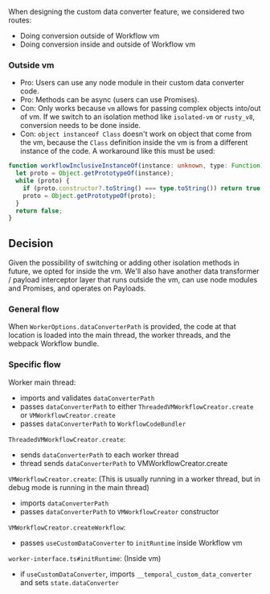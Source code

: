 When designing the custom data converter feature, we considered two routes:

- Doing conversion outside of Workflow vm
- Doing conversion inside and outside of Workflow vm

### Outside vm

- Pro: Users can use any node module in their custom data converter code.
- Pro: Methods can be async (users can use Promises).
- Con: Only works because `vm` allows for passing complex objects into/out of vm. If we switch to an isolation method like `isolated-vm` or `rusty_v8`, conversion needs to be done inside.
- Con: `object instanceof Class` doesn't work on object that come from the vm, because the `Class` definition inside the vm is from a different instance of the code. A workaround like this must be used:

```ts
function workflowInclusiveInstanceOf(instance: unknown, type: Function): boolean {
  let proto = Object.getPrototypeOf(instance);
  while (proto) {
    if (proto.constructor?.toString() === type.toString()) return true;
    proto = Object.getPrototypeOf(proto);
  }
  return false;
}
```

## Decision

Given the possibility of switching or adding other isolation methods in future, we opted for inside the vm. We'll also have another data transformer / payload interceptor layer that runs outside the vm, can use node modules and Promises, and operates on Payloads.

### General flow

When `WorkerOptions.dataConverterPath` is provided, the code at that location is loaded into the main thread, the worker threads, and the webpack Workflow bundle.

### Specific flow

Worker main thread:

- imports and validates `dataConverterPath`
- passes `dataConverterPath` to either `ThreadedVMWorkflowCreator.create` or `VMWorkflowCreator.create`
- passes `dataConverterPath` to `WorkflowCodeBundler`

`ThreadedVMWorkflowCreator.create`:

- sends `dataConverterPath` to each worker thread
- thread sends `dataConverterPath` to VMWorkflowCreator.create

`VMWorkflowCreator.create`:
(This is usually running in a worker thread, but in debug mode is running in the main thread)

- imports `dataConverterPath`
- passes `dataConverterPath` to `VMWorkflowCreator` constructor

`VMWorkflowCreator.createWorkflow`:

- passes `useCustomDataConverter` to `initRuntime` inside Workflow vm

`worker-interface.ts#initRuntime`:
(Inside vm)

- if `useCustomDataConverter`, imports `__temporal_custom_data_converter` and sets `state.dataConverter`
